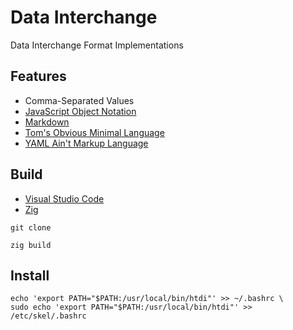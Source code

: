 [CommonMark]:https://commonmark.org/
[JSON]: https://www.json.org/json-en.html
[TOML]: https://toml.io/en/
[VSCode]: https://code.visualstudio.com/docs
[YAML]: https://yaml.org/
[Zig Language]: https://ziglang.org/

# Data Interchange

Data Interchange Format Implementations

## Features

- Comma-Separated Values
- [JavaScript Object Notation][JSON]
- [Markdown][CommonMark]
- [Tom's Obvious Minimal Language][TOML]
- [YAML Ain't Markup Language][YAML]

## Build

- [Visual Studio Code][VSCode]
- [Zig][Zig Language]

```shell
git clone

zig build
```

## Install

```shell
echo 'export PATH="$PATH:/usr/local/bin/htdi"' >> ~/.bashrc \ 
sudo echo 'export PATH="$PATH:/usr/local/bin/htdi"' >> /etc/skel/.bashrc
```